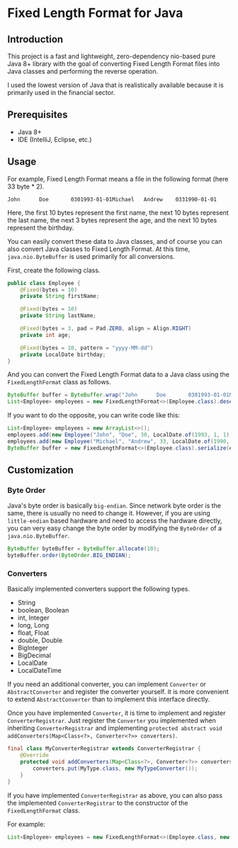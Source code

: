 # Fixed Length Format for Java

## Introduction
This project is a fast and lightweight, zero-dependency nio-based pure Java 8+ library with the goal of converting Fixed Length Format files into Java classes and performing the reverse operation.

I used the lowest version of Java that is realistically available because it is primarily used in the financial sector.

## Prerequisites
* Java 8+
* IDE (IntelliJ, Eclipse, etc.)

## Usage
For example, Fixed Length Format means a file in the following format (here 33 byte * 2).

```text
John      Doe       0301993-01-01Michael   Andrew    0331990-01-01
```

Here, the first 10 bytes represent the first name, the next 10 bytes represent the last name, the next 3 bytes represent the age, and the next 10 bytes represent the birthday. 

You can easily convert these data to Java classes, and of course you can also convert Java classes to Fixed Length Format. At this time, `java.nio.ByteBuffer` is used primarily for all conversions.

First, create the following class.

```java
public class Employee {
    @Fixed(bytes = 10)
    private String firstName;

    @Fixed(bytes = 10)
    private String lastName;

    @Fixed(bytes = 3, pad = Pad.ZERO, align = Align.RIGHT)
    private int age;

    @Fixed(bytes = 10, pattern = "yyyy-MM-dd")
    private LocalDate birthday;
}
```

And you can convert the Fixed Length Format data to a Java class using the `FixedLengthFormat` class as follows.

```java
ByteBuffer buffer = ByteBuffer.wrap("John      Doe       0301993-01-01Michael   Andrew    0331990-01-01".getBytes());
List<Employee> employees = new FixedLengthFormat<>(Employee.class).deserialize(buffer);
```

If you want to do the opposite, you can write code like this:

```java
List<Employee> employees = new ArrayList<>();
employees.add(new Employee("John", "Doe", 30, LocalDate.of(1993, 1, 1)));
employees.add(new Employee("Michael", "Andrew", 33, LocalDate.of(1990, 1, 1)));
ByteBuffer buffer = new FixedLengthFormat<>(Employee.class).serialize(employees);
```

## Customization

### Byte Order

Java's byte order is basically `big-endian`. Since network byte order is the same, there is usually no need to change it. 
However, if you are using `little-endian` based hardware and need to access the hardware directly, you can very easy change the byte order by modifying the `ByteOrder` of a `java.nio.ByteBuffer`.

```java
ByteBuffer byteBuffer = ByteBuffer.allocate(10);
byteBuffer.order(ByteOrder.BIG_ENDIAN);
```

### Converters

Basically implemented converters support the following types.

- String
- boolean, Boolean 
- int, Integer
- long, Long
- float, Float
- double, Double
- BigInteger
- BigDecimal
- LocalDate
- LocalDateTime

If you need an additional converter, you can implement `Converter` or `AbstractConverter` and register the converter yourself.
it is more convenient to extend `AbstractConverter` than to implement this interface directly.

Once you have implemented `Converter`, it is time to implement and register `ConverterRegistrar`. 
Just register the `Converter` you implemented when inheriting `ConverterRegistrar` and implementing `protected abstract void addConverters(Map<Class<?>, Converter<?>> converters)`. 

```java
final class MyConverterRegistrar extends ConverterRegistrar {
    @Override
    protected void addConverters(Map<Class<?>, Converter<?>> converters) {
        converters.put(MyType.class, new MyTypeConverter());
    }
}
```

If you have implemented `ConverterRegistrar` as above, you can also pass the implemented `ConverterRegistrar` to the constructor of the `FixedLengthFormat` class.

For example:

```java
List<Employee> employees = new FixedLengthFormat<>(Employee.class, new MyConverterRegistrar()).deserialize(buffer);
```
